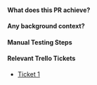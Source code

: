 #### What does this PR achieve?
#### Any background context?
#### Manual Testing Steps
#### Relevant Trello Tickets
- [Ticket 1](http://some.com)

